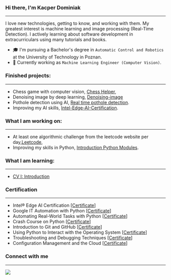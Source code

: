 ### Hi there, I'm Kacper Dominiak
----
I love new technologies, getting to know, and working with them. My greatest interest is machine learning and image processing (Real-Time Detection). I actively learning about software development in extracurriculars using many tutorials and books.

- 🎓 I'm pursuing a Bachelor's degree in  `Automatic Control and Robotics` at the University of Technology in Poznan.
- 💼 Currently working as `Machine Learning Engineer (Computer Vision)`.

### Finished projects:
----
 - Chess game with computer vision, [Chess Helper](https://github.com/kdominiaq/Chess_Helper),
 - Denoising image by deep learning, [Denoising-image](https://github.com/kdominiaq/Denoising-image)
 - Pothole detection using AI, [Real time pothole detection](https://github.com/kdominiaq/Real-time-pothole-detection).
 - Improving my AI skills, [Intel-Edge-AI-Certification](https://github.com/kdominiaq/Intel-Edge-AI-Certification).
 
### What I am working on:
----
 - At least one algorithmic challenge from the leetcode website per day,[Leetcode](https://github.com/kdominiaq/Leetcode),
 - Improving my skills in Python, [Introduction Python Modules](https://github.com/kdominiaq/Introduction-Python-Modules).
 
### What I am learning: 
---

- [CV I: Introduction](https://opencv.org/courses/)

### Certification 
---
* Intel® Edge AI Certification [[Certificate](https://www.credly.com/badges/77560e47-1343-47e1-b38f-41d1634b428a?source=linked_in_profile)]
* Google IT Automation with Python [[Certificate](https://www.coursera.org/account/accomplishments/specialization/certificate/4F888M2WZHSA)]
* Automating Real-World Tasks with Python [[Certificate](https://www.coursera.org/account/accomplishments/certificate/L3A5RZZP5KJ2)]
* Crash Course on Python [[Certificate](https://www.coursera.org/account/accomplishments/certificate/K9ZASNQ4CNSW)]
* Introduction to Git and GitHub [[Certificate](https://www.coursera.org/account/accomplishments/certificate/57NH8AR79E3G)]
* Using Python to Interact with the Operating System [[Certificate](https://www.coursera.org/account/accomplishments/certificate/U8RP6YJY5KNM)]
* Troubleshooting and Debugging Techniques [[Certificate](https://www.coursera.org/account/accomplishments/verify/MMN7B46AWGGS)]
* Configuration Management and the Cloud [[Certificate](https://www.coursera.org/account/accomplishments/certificate/CU4MSNVCNRRE)]

### Connect with me
---
[![](https://camo.githubusercontent.com/b69828fc49d6167108b8fa659f4d9a4a94e021bc89ae7a89363bec1a6aa6790a/68747470733a2f2f696d672e736869656c64732e696f2f62616467652f6c696e6b6564696e2d2532333132313030452e7376673f267374796c653d666f722d7468652d6261646765266c6f676f3d6c696e6b6564696e266c6f676f436f6c6f723d776869746526636f6c6f723d626c61636b)](https://pl.linkedin.com/in/kacper-dominiak?trk=public_profile_browsemap)
